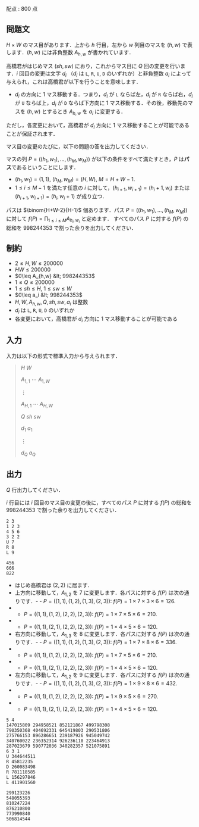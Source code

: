 配点 : $800$ 点

## 問題文

$H\times W$ のマス目があります．上から $h$ 行目，左から $w$ 列目のマスを $(h,w)$ で表します．$(h,w)$ には非負整数 $A_{h,w}$ が書かれています．

高橋君がはじめマス $(sh,sw)$ におり，これからマス目に $Q$ 回の変更を行います．$i$ 回目の変更は文字 $d_i$ （$d_i$ は `L`, `R`, `U`, `D` のいずれか）と非負整数 $a_i$ によって与えられ，これは高橋君が以下を行うことを意味します．

- $d_i$ の方向に $1$ マス移動する．つまり，$d_i$ が `L` ならば左，$d_i$ が `R` ならば右，$d_i$ が `U` ならば上，$d_i$ が `D` ならば下方向に $1$ マス移動する．その後，移動先のマスを $(h,w)$ とするとき $A_{h,w}$ を $a_i$ に変更する．

ただし，各変更において，高橋君が $d_i$ 方向に $1$ マス移動することが可能であることが保証されます．

マス目の変更のたびに，以下の問題の答を出力してください．

マスの列 $P=((h_1,w_1),\ldots,(h_{M},w_{M}))$ が以下の条件をすべて満たすとき，$P$ は**パス**であるということにします．

- $(h_1,w_1)=(1,1)$, $(h_{M},w_{M})=(H,W)$, $M=H+W-1$.
- $1\leq i \leq M-1$ を満たす任意の $i$ に対して，$(h_{i+1},w_{i+1}) = (h_i+1,w_i)$ または $(h_{i+1},w_{i+1}) = (h_i,w_i+1)$ が成り立つ．

パスは $\binom{H+W-2}{H-1}$ 個あります．パス $P=((h_1,w_1),\ldots,(h_{M},w_{M}))$ に対して $f(P) = \prod_{1\leq i\leq M}A_{h_i,w_i}$ と定めます．
すべてのパス $P$ に対する $f(P)$ の総和を $998244353$ で割った余りを出力してください．

## 制約

- $2\leq H, W\leq 200000$
- $HW\leq 200000$
- $0\leq A_{h,w} &lt; 998244353$
- $1\leq Q\leq 200000$
- $1\leq sh\leq H$, $1\leq sw\leq W$
- $0\leq a_i &lt; 998244353$
- $H, W, A_{h,w}, Q, sh, sw, a_i$ は整数
- $d_i$ は `L`, `R`, `U`, `D` のいずれか
- 各変更において，高橋君が $d_i$ 方向に $1$ マス移動することが可能である

## 入力

入力は以下の形式で標準入力から与えられます．

> $H$ $W$
> 
> $A_{1,1}$ $\cdots$ $A_{1,W}$
> 
> $\vdots$
> 
> $A_{H,1}$ $\cdots$ $A_{H,W}$
> 
> $Q$ $sh$ $sw$
> 
> $d_1$ $a_1$
> 
> $\vdots$
> 
> $d_Q$ $a_Q$

## 出力

$Q$ 行出力してください．

$i$ 行目には $i$ 回目のマス目の変更の後に，すべてのパス $P$ に対する $f(P)$ の総和を $998244353$ で割った余りを出力してください．

```input1
2 3
1 2 3
4 5 6
3 2 2
U 7
R 8
L 9
```

```output1
456
666
822
```

- はじめ高橋君は $(2,2)$ に居ます．
- 上方向に移動して，$A_{1,2}$ を $7$ に変更します．各パスに対する $f(P)$ は次の通りです．-   - $P=((1,1),(1,2),(1,3),(2,3))$: $f(P)=1\times 7\times 3\times 6=126$.
-   - $P=((1,1),(1,2),(2,2),(2,3))$: $f(P)=1\times 7\times 5\times 6=210$.
-   - $P=((1,1),(2,1),(2,2),(2,3))$: $f(P)=1\times 4\times 5\times 6=120$.
- 右方向に移動して，$A_{1,3}$ を $8$ に変更します．各パスに対する $f(P)$ は次の通りです．-   - $P=((1,1),(1,2),(1,3),(2,3))$: $f(P)=1\times 7\times 8\times 6=336$.
-   - $P=((1,1),(1,2),(2,2),(2,3))$: $f(P)=1\times 7\times 5\times 6=210$.
-   - $P=((1,1),(2,1),(2,2),(2,3))$: $f(P)=1\times 4\times 5\times 6=120$.
- 左方向に移動して，$A_{1,2}$ を $9$ に変更します．各パスに対する $f(P)$ は次の通りです．-   - $P=((1,1),(1,2),(1,3),(2,3))$: $f(P)=1\times 9\times 8\times 6=432$.
-   - $P=((1,1),(1,2),(2,2),(2,3))$: $f(P)=1\times 9\times 5\times 6=270$.
-   - $P=((1,1),(2,1),(2,2),(2,3))$: $f(P)=1\times 4\times 5\times 6=120$.

```input2
5 4
147015809 294958521 852121867 499798308
790350368 404692331 645419803 290531806
275766153 896286651 239187926 945049742
340760022 236352314 926236110 223464913
287023679 590772036 340282357 521075891
6 3 1
U 344644511
R 45812235
D 260083498
R 781118585
L 156297846
L 411901560
```

```output2
299123226
548055393
810247224
876210800
773990840
506814544
```
